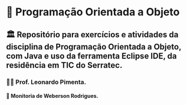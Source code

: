 # 🧱 Programação Orientada a Objeto
## 🏛️ Repositório para exercícios e atividades da disciplina de Programação Orientada a Objeto, com Java e uso da ferramenta Eclipse IDE, da residência em TIC do Serratec.
### 👨‍🏫 Prof. Leonardo Pimenta.
#### 👀 Monitoria de Weberson Rodrigues.

